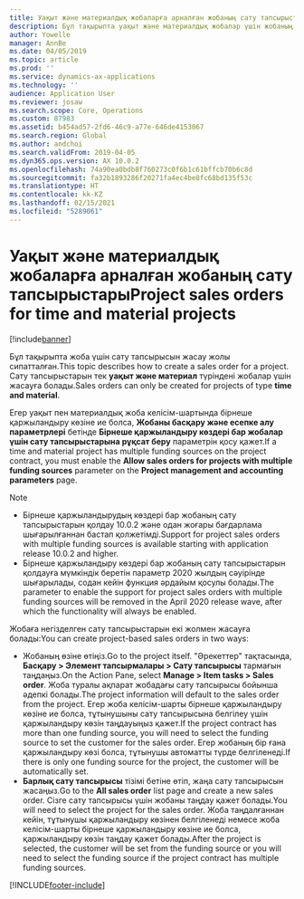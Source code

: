 ```yaml
---
title: Уақыт және материалдық жобаларға арналған жобаның сату тапсырыстары
description: Бұл тақырыпта уақыт және материалдық жобалар үшін жобаның сату тапсырыстарын құру жолы түсіндірілген.
author: Yowelle
manager: AnnBe
ms.date: 04/05/2019
ms.topic: article
ms.prod: ''
ms.service: dynamics-ax-applications
ms.technology: ''
audience: Application User
ms.reviewer: josaw
ms.search.scope: Core, Operations
ms.custom: 87983
ms.assetid: b454ad57-2fd6-46c9-a77e-646de4153067
ms.search.region: Global
ms.author: andchoi
ms.search.validFrom: 2019-04-05
ms.dyn365.ops.version: AX 10.0.2
ms.openlocfilehash: 74a90ea0bdb8f760273c0f6b1c61bffcb70b6c8d
ms.sourcegitcommit: fa32b1893286f20271fa4ec4be8fc68bd135f53c
ms.translationtype: HT
ms.contentlocale: kk-KZ
ms.lasthandoff: 02/15/2021
ms.locfileid: "5289061"
---
```

# <a name="project-sales-orders-for-time-and-material-projects"></a><span data-ttu-id="6bce4-103">Уақыт және материалдық жобаларға арналған жобаның сату тапсырыстары</span><span class="sxs-lookup"><span data-stu-id="6bce4-103">Project sales orders for time and material projects</span></span>

[!include[banner](../includes/banner.md)]

<span data-ttu-id="6bce4-104">Бұл тақырыпта жоба үшін сату тапсырысын жасау жолы сипатталған.</span><span class="sxs-lookup"><span data-stu-id="6bce4-104">This topic describes how to create a sales order for a project.</span></span> <span data-ttu-id="6bce4-105">Сату тапсырыстарын тек **уақыт және материал** түріндені жобалар үшін жасауға болады.</span><span class="sxs-lookup"><span data-stu-id="6bce4-105">Sales orders can only be created for projects of type **time and material**.</span></span>

<span data-ttu-id="6bce4-106">Егер уақыт пен материалдық жоба келісім-шартында бірнеше қаржыландыру көзіне ие болса, **Жобаны басқару және есепке алу параметрлері** бетінде **Бірнеше қаржыландыру көздері бар жобалар үшін сату тапсырыстарына рұқсат беру** параметрін қосу қажет.</span><span class="sxs-lookup"><span data-stu-id="6bce4-106">If a time and material project has multiple funding sources on the project contract, you must enable the **Allow sales orders for projects with multiple funding sources** parameter on the **Project management and accounting parameters** page.</span></span> 

> [!NOTE]
> - <span data-ttu-id="6bce4-107">Бірнеше қаржыландырудың көздері бар жобаның сату тапсырыстарын қолдау 10.0.2 және одан жоғары бағдарлама шығарылғаннан бастап қолжетімді.</span><span class="sxs-lookup"><span data-stu-id="6bce4-107">Support for project sales orders with multiple funding sources is available starting with application release 10.0.2 and higher.</span></span>
> - <span data-ttu-id="6bce4-108">Бірнеше қаржыландыру көздері бар жобаның сату тапсырыстарын қолдауға мүмкіндік беретін параметр 2020 жылдың сәуірінде шығарылады, содан кейін функция әрдайым қосулы болады.</span><span class="sxs-lookup"><span data-stu-id="6bce4-108">The parameter to enable the support for project sales orders with multiple funding sources will be removed in the April 2020 release wave, after which the functionality will always be enabled.</span></span>

<span data-ttu-id="6bce4-109">Жобаға негізделген сату тапсырыстарын екі жолмен жасауға болады:</span><span class="sxs-lookup"><span data-stu-id="6bce4-109">You can create project-based sales orders in two ways:</span></span>

- <span data-ttu-id="6bce4-110">Жобаның өзіне өтіңіз.</span><span class="sxs-lookup"><span data-stu-id="6bce4-110">Go to the project itself.</span></span> <span data-ttu-id="6bce4-111">"Әрекеттер" тақтасында, **Басқару > Элемент тапсырмалары > Сату тапсырысы** тармағын таңдаңыз.</span><span class="sxs-lookup"><span data-stu-id="6bce4-111">On the Action Pane, select **Manage > Item tasks > Sales order**.</span></span> <span data-ttu-id="6bce4-112">Жоба туралы ақпарат жобадағы сату тапсырысы бойынша әдепкі болады.</span><span class="sxs-lookup"><span data-stu-id="6bce4-112">The project information will default to the sales order from the project.</span></span> <span data-ttu-id="6bce4-113">Егер жоба келісім-шарты бірнеше қаржыландыру көзіне ие болса, тұтынушыны сату тапсырысына белгілеу үшін қаржыландыру көзін таңдауыңыз қажет.</span><span class="sxs-lookup"><span data-stu-id="6bce4-113">If the project contract has more than one funding source, you will need to select the funding source to set the customer for the sales order.</span></span> <span data-ttu-id="6bce4-114">Егер жобаның бір ғана қаржыландыру көзі болса, тұтынушы автоматты түрде белгіленеді.</span><span class="sxs-lookup"><span data-stu-id="6bce4-114">If there is only one funding source for the project, the customer will be automatically set.</span></span>
- <span data-ttu-id="6bce4-115">**Барлық сату тапсырысы** тізімі бетіне өтіп, жаңа сату тапсырысын жасаңыз.</span><span class="sxs-lookup"><span data-stu-id="6bce4-115">Go to the **All sales order** list page and create a new sales order.</span></span> <span data-ttu-id="6bce4-116">Сізге сату тапсырысы үшін жобаны таңдау қажет болады.</span><span class="sxs-lookup"><span data-stu-id="6bce4-116">You will need to select the project for the sales order.</span></span> <span data-ttu-id="6bce4-117">Жоба таңдалғаннан кейін, тұтынушы қаржыландыру көзінен белгіленеді немесе жоба келісім-шарты бірнеше қаржыландыру көзіне ие болса, қаржыландыру көзін таңдау қажет болады.</span><span class="sxs-lookup"><span data-stu-id="6bce4-117">After the project is selected, the customer will be set from the funding source or you will need to select the funding source if the project contract has multiple funding sources.</span></span>



[!INCLUDE[footer-include](../includes/footer-banner.md)]